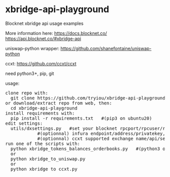 # xbridge-api-playground
Blocknet xbridge api usage examples

More information here:
https://docs.blocknet.co/
<br />
https://api.blocknet.co/#xbridge-api

uniswap-python wrapper:
https://github.com/shanefontaine/uniswap-python

ccxt:
https://github.com/ccxt/ccxt

need python3+, pip, git

usage:
<pre>
clone repo with:
  git clone https://github.com/tryiou/xbridge-api-playground.git
or download/extract repo from web, then:
  cd xbridge-api-playground
install requirements with:
  pip install -r requirements.txt   #(pip3 on ubuntu20)
edit settings:
  utils/dxsettings.py	#set your blocknet rpcport/rpcuser/rpcpassword,
  			#(optionnal) infura endpoint/address/privatekey,
  			#(optionnal) ccxt supported exchange name/api/secret.
run one of the scripts with:
  python xbridge_tokens_balances_orderbooks.py   #(python3 on ubuntu20)
  or
  python xbridge_to_uniswap.py 
  or
  python xbridge_to_ccxt.py
</pre>
